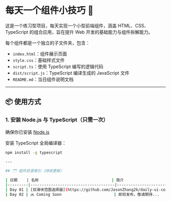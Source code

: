 # 每天一个组件小技巧 🧩

这是一个练习型项目，每天实现一个小型前端组件，涵盖 HTML、CSS、TypeScript 的组合应用，旨在提升 Web 开发的基础能力与组件拆解能力。

每个组件都是一个独立的子文件夹，包含：

- `index.html`：组件展示页面
- `style.css`：基础样式文件
- `script.ts`：使用 TypeScript 编写的逻辑代码
- `dist/script.js`：TypeScript 编译生成的 JavaScript 文件
- `README.md`：当日组件说明文档

---

## 📦 使用方式

### 1. 安装 Node.js 与 TypeScript（只需一次）
确保你已安装 [Node.js](https://nodejs.org/)

安装 TypeScript 全局编译器：
```bash
npm install -g typescript

---

## 🗂️ 组件目录索引（持续更新）

| 日期    | 名称                                | 简介                                       |
|---------|-------------------------------------|--------------------------------------------|
| Day 01 | [双滑块范围选择器](https://github.com/JasonZhang2k/daily-ui-components/tree/7bafe4d620430e588c5f58899e8086195cc9a/day01-range-slider) | 使用两个 `<input type="range">` 实现区间选择，原生 JS 编写，含范围限制逻辑 |
| Day 02 | 🔜 Coming Soon                       | 即将发布，敬请期待...                     |
